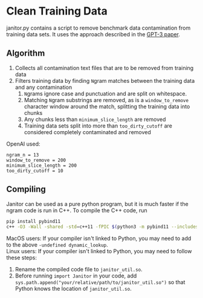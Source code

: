 # Clean Training Data

janitor.py contains a script to remove benchmark data contamination from training data sets.
It uses the approach described in the [GPT-3 paper](https://arxiv.org/abs/2005.14165).

## Algorithm

1) Collects all contamination text files that are to be removed from training data
2) Filters training data by finding `N`gram matches between the training data
   and any contamination
   1) `N`grams ignore case and punctuation and are split on whitespace.
   2) Matching `N`gram substrings are removed, as is a `window_to_remove` character window around
    the match, splitting the training data into chunks
   3) Any chunks less than `minimum_slice_length` are removed
   4) Training data sets split into more than `too_dirty_cutoff` are considered
    completely contaminated and removed

OpenAI used:

```text
ngram_n = 13
window_to_remove = 200
minimum_slice_length = 200
too_dirty_cutoff = 10
```

## Compiling

Janitor can be used as a pure python program, but it is much faster if the ngram
code is run in C++. To compile the C++ code, run

```bash
pip install pybind11
c++ -O3 -Wall -shared -std=c++11 -fPIC $(python3 -m pybind11 --includes) janitor_util.cpp -o janitor_util$(python3-config --extension-suffix)
```

MacOS users: If your compiler isn't linked to Python, you may need to add to the above `-undefined dynamic_lookup`. \
Linux users: If your compiler isn't linked to Python, you may need to follow these steps:

1. Rename the compiled code file to `janitor_util.so`.
2. Before running `import Janitor` in your code, add `sys.path.append("your/relative/path/to/janitor_util.so")` so that Python knows the location of `janitor_util.so`.
